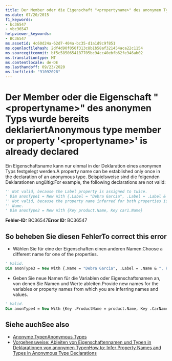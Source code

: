 ```yaml
---
title: Der Member oder die Eigenschaft "<propertyname>" des anonymen Typs wurde bereits deklariert
ms.date: 07/20/2015
f1_keywords:
- bc36547
- vbc36547
helpviewer_keywords:
- BC36547
ms.assetid: 4c60d24a-62d7-404a-bc35-d1a1d9c9f851
ms.openlocfilehash: 2df4d90f050f313c8b1b58af321454aca22c1154
ms.sourcegitcommit: bf5c5850654187705bc94cc40ebfb62fe346ab02
ms.translationtype: MT
ms.contentlocale: de-DE
ms.lasthandoff: 09/23/2020
ms.locfileid: "91092028"
---
```

# <a name="anonymous-type-member-or-property-propertyname-is-already-declared"></a><span data-ttu-id="6f2cb-102">Der Member oder die Eigenschaft "\<propertyname>" des anonymen Typs wurde bereits deklariert</span><span class="sxs-lookup"><span data-stu-id="6f2cb-102">Anonymous type member or property '\<propertyname>' is already declared</span></span>

<span data-ttu-id="6f2cb-103">Ein Eigenschaftsname kann nur einmal in der Deklaration eines anonymen Typs festgelegt werden.</span><span class="sxs-lookup"><span data-stu-id="6f2cb-103">A property name can be established only once in the declaration of an anonymous type.</span></span> <span data-ttu-id="6f2cb-104">Beispielsweise sind die folgenden Deklarationen ungültig:</span><span class="sxs-lookup"><span data-stu-id="6f2cb-104">For example, the following declarations are not valid:</span></span>  
  
```vb  
'' Not valid, because the Label property is assigned to twice.  
' Dim anonType1 = New With {.Label = "Debra Garcia", .Label = .Label & ", President"}  
'' Not valid, because the property name inferred for both properties is  
'' Name.  
' Dim anonType2 = New With {Key product.Name, Key car1.Name}  
```  
  
 <span data-ttu-id="6f2cb-105">**Fehler-ID:** BC36547</span><span class="sxs-lookup"><span data-stu-id="6f2cb-105">**Error ID:** BC36547</span></span>  
  
## <a name="to-correct-this-error"></a><span data-ttu-id="6f2cb-106">So beheben Sie diesen Fehler</span><span class="sxs-lookup"><span data-stu-id="6f2cb-106">To correct this error</span></span>  
  
- <span data-ttu-id="6f2cb-107">Wählen Sie für eine der Eigenschaften einen anderen Namen.</span><span class="sxs-lookup"><span data-stu-id="6f2cb-107">Choose a different name for one of the properties.</span></span>  
  
```vb  
' Valid.  
Dim anonType3 = New With {.Name = "Debra Garcia", .Label = .Name & ", President"}  
```  
  
- <span data-ttu-id="6f2cb-108">Geben Sie neue Namen für die Variablen oder Eigenschaftsnamen an, von denen Sie Namen und Werte ableiten.</span><span class="sxs-lookup"><span data-stu-id="6f2cb-108">Provide new names for the variables or property names from which you are inferring names and values.</span></span>  
  
```vb  
' Valid.  
Dim anonType4 = New With {Key .ProductName = product.Name, Key .CarName = car1.Name}  
```  
  
## <a name="see-also"></a><span data-ttu-id="6f2cb-109">Siehe auch</span><span class="sxs-lookup"><span data-stu-id="6f2cb-109">See also</span></span>

- [<span data-ttu-id="6f2cb-110">Anonyme Typen</span><span class="sxs-lookup"><span data-stu-id="6f2cb-110">Anonymous Types</span></span>](../programming-guide/language-features/objects-and-classes/anonymous-types.md)
- [<span data-ttu-id="6f2cb-111">Vorgehensweise: Ableiten von Eigenschaftennamen und Typen in Deklarationen von anonymen Typen</span><span class="sxs-lookup"><span data-stu-id="6f2cb-111">How to: Infer Property Names and Types in Anonymous Type Declarations</span></span>](../programming-guide/language-features/objects-and-classes/how-to-infer-property-names-and-types-in-anonymous-type-declarations.md)
